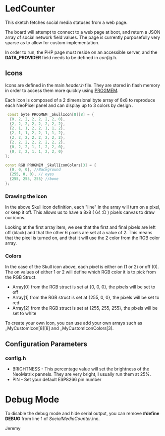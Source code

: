 # LedCounter
This sketch fetches social media statuses from a web page.

The board will attempt to connect to a web page at boot, and return a JSON array of social network field values. The page is currently purposefully very sparse as to allow for custom implementation.

In order to run, the PHP page must reside on an accessible server, and the **DATA_PROVIDER** field needs to be defined in *config*.h.

## Icons

Icons are defined in the main *header.h* file. They are stored in flash memory in order to access them more quickly using [PROGMEM](https://www.arduino.cc/reference/en/language/variables/utilities/progmem/).

Each icon is composed of a 2 dimensional byte array of 8x8 to reproduce each NeoPixel panel and can display up to 3 colors by design .

```c++
 const byte PROGMEM _SkullIcon[8][8] = {
  {0, 2, 2, 2, 2, 2, 2, 0},
  {2, 2, 2, 2, 2, 2, 2, 2},
  {2, 1, 1, 2, 2, 1, 1, 2},
  {2, 1, 1, 2, 2, 1, 1, 2},
  {2, 2, 2, 2, 2, 2, 2, 2},
  {2, 2, 2, 2, 2, 2, 2, 2},
  {0, 2, 2, 1, 1, 2, 2, 0},
  {0, 2, 2, 1, 1, 2, 2, 0}
};

const RGB PROGMEM _SkullIconColors[3] = { 
  {0, 0, 0}, //Background
  {255, 0, 0}, // eyes
  {255, 255, 255} //bone
};
```

### Drawing the icon

In the above Skull icon definition, each "line" in the array will turn on a pixel, or keep it off. This allows us to have a 8x8 ( 64 :D ) pixels canvas to draw our icons.

Looking at the first array item, we see that the first and final pixels are left off (black) and that the other 6 pixels are set at a value of 2. This means that the pixel is turned on, and that it will use the 2 color from the RGB color array.

### Colors

In the case of the Skull icon above, each pixel is either on (1 or 2) or off (0). The on values of either 1 or 2 will define which RGB color it is to pick from the RGB Struct.

* Array[0] from the RGB struct is set at {0, 0, 0}, the pixels will be set to off
* Array[1] from the RGB struct is set at {255, 0, 0}, the pixels will be set to red
* Array[2] from the RGB struct is set at {255, 255, 255}, the pixels will be set to white

To create your own icon, you can use add your own arrays such as _MyCustomIcon\[8\]\[8\] and _MyCustomIconColors\[3\].

## Configuration Parameters

### config.h

* BRIGHTNESS - This percentage value will set the brightness of the NeoMatrix pannels. They are very bright, I usually run them at 25%.
* PIN - Set your default ESP8266 pin number

# Debug Mode

To disable the debug mode and hide serial output, you can remove **#define DEBUG** from line 1 of *SocialMediaCounter*.ino.

Jeremy
